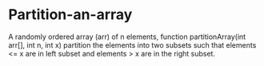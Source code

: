 # Partition-an-array
A randomly ordered array (arr) of n elements, function partitionArray(int arr[], int n, int x) partition the elements into two subsets such that elements &lt;= x are in left subset and elements > x are in the right subset.
